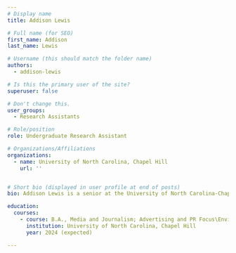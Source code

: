 ```yaml
---
# Display name
title: Addison Lewis

# Full name (for SEO)
first_name: Addison
last_name: Lewis

# Username (this should match the folder name)
authors:
  - addison-lewis

# Is this the primary user of the site?
superuser: false

# Don't change this.
user_groups:
  - Research Assistants

# Role/position
role: Undergraduate Research Assistant

# Organizations/Affiliations
organizations:
  - name: University of North Carolina, Chapel Hill
    url: ''


# Short bio (displayed in user profile at end of posts)
bio: Addison Lewis is a senior at the University of North Carolina-Chapel Hill. She is majoring in Media and Journalism with a focus on Advertising and PR and is minoring in Environmental Justice.

education:
  courses:
    - course: B.A., Media and Journalism; Advertising and PR Focus\Environmental Justice Minor
      institution: University of North Carolina, Chapel Hill
      year: 2024 (expected)

---
```

